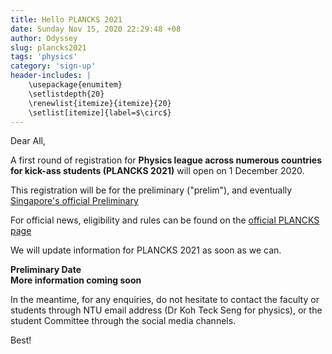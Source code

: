 ```yaml
---
title: Hello PLANCKS 2021
date: Sunday Nov 15, 2020 22:29:48 +08
author: Odyssey
slug: plancks2021
tags: 'physics' 
category: 'sign-up'
header-includes: |
	\usepackage{enumitem}
	\setlistdepth{20}
	\renewlist{itemize}{itemize}{20}
	\setlist[itemize]{label=$\circ$}
---
```


Dear All,

A first round of registration for <b>Physics league across numerous countries for kick-ass students (PLANCKS 2021)</b> will open on 1 December 2020. 

This registration will be for the preliminary ("prelim"), and eventually [Singapore's official Preliminary](https://2021.plancks.org/registration/)

For official news, eligibility and rules can be found on the [official PLANCKS page](https://www.iaps.info/plancks/what-is-plancks/)

We will update information for PLANCKS 2021 as soon as we can. 

<b>Preliminary Date <br>
More information coming soon</b>

In the meantime, for any enquiries, do not hesitate to contact the faculty or students through NTU email address (Dr Koh Teck Seng for physics), or the student Committee through the social media channels. 

Best!


